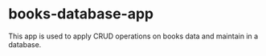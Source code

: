 # books-database-app
This app is used to apply CRUD operations on books data and maintain in a database.
